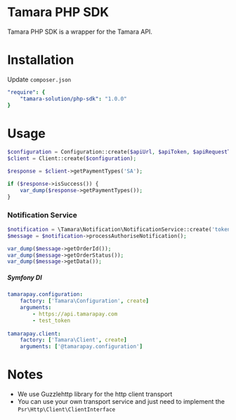 # Tamara PHP SDK

Tamara PHP SDK is a wrapper for the Tamara API.

# Installation

Update `composer.json`

```yaml
"require": {
    "tamara-solution/php-sdk": "1.0.0"
}
```

# Usage

```php
$configuration = Configuration::create($apiUrl, $apiToken, $apiRequestTimeout, $transport);
$client = Client::create($configuration);

$response = $client->getPaymentTypes('SA');

if ($response->isSuccess()) {
    var_dump($response->getPaymentTypes());
}
```

### Notification Service
```php
$notification = \Tamara\Notification\NotificationService::create('token-key');
$message = $notification->processAuthoriseNotification();

var_dump($message->getOrderId());
var_dump($message->getOrderStatus());
var_dump($message->getData());
```

##### Symfony DI
```yaml
tamarapay.configuration:
    factory: ['Tamara\Configuration', create]
    arguments:
        - https://api.tamarapay.com
        - test_token
        
tamarapay.client:
    factory: ['Tamara\Client', create]
    arguments: ['@tamarapay.configuration']
```

# Notes
- We use Guzzlehttp library for the http client transport
- You can use your own transport service and just need to implement the `Psr\Http\Client\ClientInterface`

